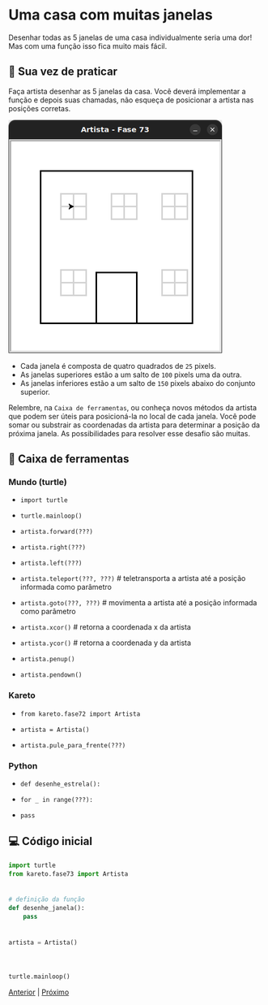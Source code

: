 # Uma casa com muitas janelas

Desenhar todas as 5 janelas de uma casa individualmente seria uma dor!
Mas com uma função isso fica muito mais fácil.

## 🐝 Sua vez de praticar

Faça artista desenhar as 5 janelas da casa.
Você deverá implementar a função e depois suas chamadas,
não esqueça de posicionar a artista nas posições corretas.

![Uma casa com 5 janelas](cenario_73.png "Uma casa com 5 janelas")


- Cada janela é composta de quatro quadrados de `25` pixels.
- As janelas superiores estão a um salto de `100` pixels uma da outra.
- As janelas inferiores estão a um salto de `150` pixels abaixo do conjunto superior.

Relembre, na `Caixa de ferramentas`, ou conheça novos métodos da artista que
podem ser úteis para posicioná-la no local de cada janela. Você pode somar ou
substrair as coordenadas da artista para determinar a posição da próxima janela.
As possibilidades para resolver esse desafio são muitas.

## 🧰 Caixa de ferramentas

### Mundo (turtle)
- `import turtle`

- `turtle.mainloop()`

- `artista.forward(???)`

- `artista.right(???)`

- `artista.left(???)`

- `artista.teleport(???, ???)` # teletransporta a artista até a posição informada como parâmetro

- `artista.goto(???, ???)` # movimenta a artista até a posição informada como parâmetro

- `artista.xcor()` # retorna a coordenada x da artista

- `artista.ycor()` # retorna a coordenada y da artista

- `artista.penup()`

- `artista.pendown()`

### Kareto
- `from kareto.fase72 import Artista`

- `artista = Artista()`

- `artista.pule_para_frente(???)` 

### Python
- `def desenhe_estrela():`

- `for _ in range(???):`

- `pass`


## 💻 Código inicial

```python
import turtle
from kareto.fase73 import Artista


# definição da função
def desenhe_janela():
    pass


artista = Artista()



turtle.mainloop()
```

[Anterior](../fase72/README.md) | [Próximo](../fase72/README.md)
